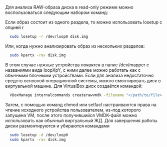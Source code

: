 Для анализа RAW-образа диска в read-only режиме можно воспользоваться следующим набором команд:

Если образ состоит из одного раздела, то можно использовать losetup с опцией r
```bash
  sudo losetup -r /dev/loop0 disk.img
```
Или, когда нужно анализировать образ из нескольких разделов:
```bash
  sudo kpartx -rav disk.img
```
В этом случае нужные устройства появятся в папке /dev/mapper с названиями вида loopXpY,
с ними далее можно работать как с обычными блочными устройствами.
Если для анализа недостаточно средств основной операционной системы, можно смонтировать диск в виртуальной машине.
Для VirtualBox диск создаётся командой:
```bash
  VBoxManage internalcommands createrawvmdk -filename "</path/to/file>.vmdk" -rawdisk /dev/loopX
```
Затем, с помощью команд chmod или setfacl настраиваются права на чтение исходного устройства пользователем, из-под
которого запущена VM, после этого получившийся VMDK-файл можно использовать как обычный виртуальный ЖД.
Для завершения работы диски размонтируются и убираются командами
```bash
  sudo losetup -d /dev/loop0
  sudo kpartx -rav disk.img
```
